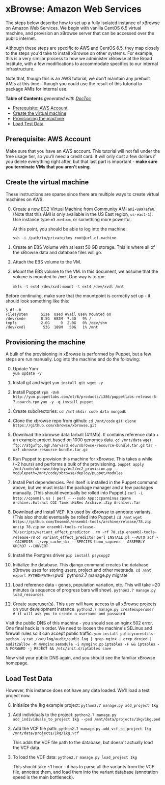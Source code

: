 
xBrowse: Amazon Web Services
====================================

The steps below describe how to set up a fully isolated instance of xBrowse on Amazon Web Services.
We begin with vanilla CentOS 6.5 virtual machine,
and provision an xBrowse server that can be accessed over the public internet.

Although these steps are specific to AWS and CentOS 6.5,
they map closely to the steps you'd take to install xBrowse on other systems.
For example, this is a very similar process to how we administer xBrowse at the Broad Institute,
with a few modifications to accommodate specifics to our internal infrastructure.

Note that, though this is an AWS tutorial, we don't maintain any prebuilt AMIs at this time -
though you could use the result of this tutorial to package AMIs for internal use.

<!-- START doctoc generated TOC please keep comment here to allow auto update -->
<!-- DON'T EDIT THIS SECTION, INSTEAD RE-RUN doctoc TO UPDATE -->
**Table of Contents**  *generated with [DocToc](https://github.com/thlorenz/doctoc)*

- [Prerequisite: AWS Account](#prerequisite-aws-account)
- [Create the virtual machine](#create-the-virtual-machine)
- [Provisioning the machine](#provisioning-the-machine)
- [Load Test Data](#load-test-data)

<!-- END doctoc generated TOC please keep comment here to allow auto update -->

## Prerequisite: AWS Account

Make sure that you have an AWS account.
This tutorial will not fall under the free usage tier, so you'll need a credit card.
It will only cost a few dollars if you delete everything right after,
but that last part is important - **make sure you terminate VMs that you aren't using**.

## Create the virtual machine

These instructions are sparse since there are multiple ways to create virtual machines on AWS.

0. Create a new EC2 Virtual Machine from Community AMI `ami-8997afe0`.
(Note that this AMI is only available in the US East region, `us-east-1`).
Use instance type `m3.medium`, or something more powerful.

    At this point, you should be able to log into the machine:
    
    `ssh -i /path/to/private/key root@url.of.machine`


0. Create an EBS Volume with at least 50 GB storage. This is where all of the xBrowse data and database files will go.

0. Attach the EBS volume to the VM.

0. *Mount* the EBS volume to the VM. In this document, we assume that the volume is mounted to `/mnt`.
    One way is to run:

    `mkfs -t ext4 /dev/xvdl`
    `mount -t ext4 /dev/xvdl /mnt`

Before continuing, make sure that the mountpoint is correctly set up - it should look something like this:

    $ df -H
    Filesystem      Size  Used Avail Use% Mounted on
    /dev/xvde       8.5G  682M  7.4G   9% /
    tmpfs           2.0G     0  2.0G   0% /dev/shm
    /dev/xvdl        53G  189M   50G   1% /mnt

## Provisioning the machine

A bulk of the provisioning in xBrowse is performed by Puppet, but a few steps are run manually.
Log into the machine and do the following:

0. Update Yum  
    `yum update -y`  

0. Install git and wget
    `yum install git wget -y`

0. Install Puppet
    `rpm -Uvh http://yum.puppetlabs.com/el/6/products/i386/puppetlabs-release-6-7.noarch.rpm`
    `yum -y -q install puppet`

0. Create subdirectories:
   `cd /mnt`
   `mkdir code data mongodb`

0. Clone the xbrowse repo from github:
   `cd /mnt/code`
   `git clone https://github.com/xbrowse/xbrowse.git`

0. Download the xbrowse data tarball (411Mb). It contains reference data + an example project based on 1000 genomes data.
   `cd /mnt/data`
   `wget ftp://atguftp.mgh.harvard.edu/xbrowse-resource-bundle.tar.gz`
   `tar -xzf xbrowse-resource-bundle.tar.gz`

0. Run Puppet to provision this machine for xBrowse. This takes a while (~2 hours) and performs a bulk of the provisioning.
    `puppet apply /mnt/code/xbrowse/deploy/ec2/ec2_provision.pp --modulepath=/mnt/code/xbrowse/deploy/puppet/modules`

0. Install Perl dependencies. Perl itself is installed in the Puppet command above,
but we must install the package manager and a few packages manually.
(This should eventually be rolled into Puppet.)
    `curl -L http://cpanmin.us | perl - --sudo App::cpanminus`
    `cpanm Archive::Extract CGI Time::HiRes Archive::Zip Archive::Tar`

0. Download and install VEP. It's used by xBrowse to annotate variants.
(This also should eventually be rolled into Puppet.)
   `cd /mnt`
   `wget https://github.com/Ensembl/ensembl-tools/archive/release/78.zip`
   `unzip 78.zip`
   `mv ensembl-tools-release-78/scripts/variant_effect_predictor .`
   `rm -rf 78.zip ensembl-tools-release-78`
   `cd variant_effect_predictor`
   `perl INSTALL.pl --AUTO acf --CACHEDIR ../vep_cache_dir --SPECIES homo_sapiens --ASSEMBLY  GRCh37 --CONVERT`

0. Install the Postgres driver
    `pip install psycopg2`

0. Initialize the database. This django command creates the database xBrowse uses for storing users, project and other metatada.
   `cd /mnt`
   `export PYTHONPATH=\`pwd\``
   `python2.7 manage.py migrate`

0. Load reference data - genes, population variation, etc. This will take ~20 minutes (a sequence of progress bars will show).
   `python2.7 manage.py load_resources`

0. Create superuser(s). This user will have access to all xBrowse projects on your development instance.
   `python2.7 manage.py createsuperuser   # it will ask you to create a username and password`

Visit the public DNS of this machine - you should see an nginx 502 error. One final hack is in order.
We need to loosen the machine's SELinux and firewall rules so it can accept public traffic:
    `yum install policycoreutils-python -y`
    `cat /var/log/audit/audit.log | grep nginx | grep denied | audit2allow -M mynginx`
    `semodule -i mynginx.pp`
    `iptables -F && iptables -A FORWARD -j REJECT && /etc/init.d/iptables save`

Now visit your public DNS again, and you should see the familiar xBrowse homepage.

## Load Test Data

However, this instance does not have any data loaded. We'll load a test project now.

0. Initialize the 1kg example project:
   `python2.7 manage.py add_project 1kg`

0. Add individuals to the project:
   `python2.7 manage.py add_individuals_to_project 1kg --ped /mnt/data/projects/1kg/1kg.ped`

0. Add the VCF file path:
   `python2.7 manage.py add_vcf_to_project 1kg /mnt/data/projects/1kg/1kg.vcf`

   This adds the VCF file path to the database, but doesn't actually load the VCF data.

0. To load the VCF data:
   `python2.7 manage.py load_project 1kg`

   This should take ~1 hour - it has to parse all the variants from the VCF file, annotate them, and load them into the variant database (annotation speed is the main bottleneck).
